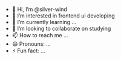 - 👋 Hi, I’m @silver-wind
- 👀 I’m interested in frontend ui developing
- 🌱 I’m currently learning ...
- 💞️ I’m looking to collaborate on studying
- 📫 How to reach me ...
- 😄 Pronouns: ...
- ⚡ Fun fact: ...

<!---
silver-wind/silver-wind is a ✨ special ✨ repository because its `README.md` (this file) appears on your GitHub profile.
You can click the Preview link to take a look at your changes.
--->
